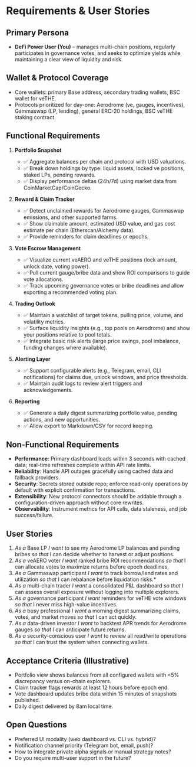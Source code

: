 # Requirements & User Stories

## Primary Persona
- **DeFi Power User (You)** – manages multi-chain positions, regularly participates in governance votes, and seeks to optimize yields while maintaining a clear view of liquidity and risk.

## Wallet & Protocol Coverage
- Core wallets: primary Base address, secondary trading wallets, BSC wallet for veTHE.
- Protocols prioritized for day-one: Aerodrome (ve, gauges, incentives), Gammaswap (LP, lending), general ERC-20 holdings, BSC veTHE staking contract.

## Functional Requirements
1. **Portfolio Snapshot**
   - ✅ Aggregate balances per chain and protocol with USD valuations.
   - ✅ Break down holdings by type: liquid assets, locked ve positions, staked LPs, pending rewards.
   - ✅ Display performance deltas (24h/7d) using market data from CoinMarketCap/CoinGecko.

2. **Reward & Claim Tracker**
   - ✅ Detect unclaimed rewards for Aerodrome gauges, Gammaswap emissions, and other supported farms.
   - ✅ Show claimable amount, estimated USD value, and gas cost estimate per chain (Etherscan/Alchemy data).
   - ✅ Provide reminders for claim deadlines or epochs.

3. **Vote Escrow Management**
   - ✅ Visualize current veAERO and veTHE positions (lock amount, unlock date, voting power).
   - ✅ Pull current gauge/bribe data and show ROI comparisons to guide vote allocations.
   - ✅ Track upcoming governance votes or bribe deadlines and allow exporting a recommended voting plan.

4. **Trading Outlook**
   - ✅ Maintain a watchlist of target tokens, pulling price, volume, and volatility metrics.
   - ✅ Surface liquidity insights (e.g., top pools on Aerodrome) and show your positions relative to pool totals.
   - ✅ Integrate basic risk alerts (large price swings, pool imbalance, funding changes where available).

5. **Alerting Layer**
   - ✅ Support configurable alerts (e.g., Telegram, email, CLI notifications) for claims due, unlock windows, and price thresholds.
   - ✅ Maintain audit logs to review alert triggers and acknowledgements.

6. **Reporting**
   - ✅ Generate a daily digest summarizing portfolio value, pending actions, and new opportunities.
   - ✅ Allow export to Markdown/CSV for record keeping.

## Non-Functional Requirements
- **Performance**: Primary dashboard loads within 3 seconds with cached data; real-time refreshes complete within API rate limits.
- **Reliability**: Handle API outages gracefully using cached data and fallback providers.
- **Security**: Secrets stored outside repo; enforce read-only operations by default with explicit confirmation for transactions.
- **Extensibility**: New protocol connectors should be addable through a configuration-driven approach without core rewrites.
- **Observability**: Instrument metrics for API calls, data staleness, and job success/failure.

## User Stories
1. *As a* Base LP *I want* to see my Aerodrome LP balances and pending bribes *so that* I can decide whether to harvest or adjust positions.
2. *As a* veAERO voter *I want* ranked bribe ROI recommendations *so that* I can allocate votes to maximize returns before epoch deadlines.
3. *As a* Gammaswap participant *I want* to track borrow/lend rates and utilization *so that* I can rebalance before liquidation risks.*
4. *As a* multi-chain trader *I want* a consolidated P&L dashboard *so that* I can assess overall exposure without logging into multiple explorers.
5. *As a* governance participant *I want* reminders for veTHE vote windows *so that* I never miss high-value incentives.
6. *As a* busy professional *I want* a morning digest summarizing claims, votes, and market moves *so that* I can act quickly.
7. *As a* data-driven investor *I want* to backtest APR trends for Aerodrome gauges *so that* I can anticipate future returns.
8. *As a* security-conscious user *I want* to review all read/write operations *so that* I can trust the system when connecting wallets.

## Acceptance Criteria (Illustrative)
- Portfolio view shows balances from all configured wallets with <5% discrepancy versus on-chain explorers.
- Claim tracker flags rewards at least 12 hours before epoch end.
- Vote dashboard updates bribe data within 15 minutes of snapshots published.
- Daily digest delivered by 8am local time.

## Open Questions
- Preferred UI modality (web dashboard vs. CLI vs. hybrid)?
- Notification channel priority (Telegram bot, email, push)?
- How to integrate private alpha signals or manual strategy notes?
- Do you require multi-user support in the future?
